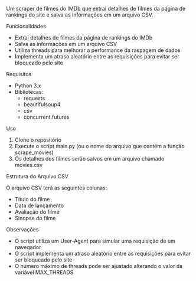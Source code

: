 Um scraper de filmes do IMDb que extrai detalhes de filmes da página de rankings do site e salva as informações em um arquivo CSV.

Funcionalidades

- Extrai detalhes de filmes da página de rankings do IMDb
- Salva as informações em um arquivo CSV
- Utiliza threads para melhorar a performance da raspagem de dados
- Implementa um atraso aleatório entre as requisições para evitar ser bloqueado pelo site

Requisitos

- Python 3.x
- Bibliotecas:
    - requests
    - beautifulsoup4
    - csv
    - concurrent.futures

Uso

1. Clone o repositório
2. Execute o script main.py (ou o nome do arquivo que contém a função scrape_movies)
3. Os detalhes dos filmes serão salvos em um arquivo chamado movies.csv

Estrutura do Arquivo CSV

O arquivo CSV terá as seguintes colunas:

- Título do filme
- Data de lançamento
- Avaliação do filme
- Sinopse do filme

Observações

- O script utiliza um User-Agent para simular uma requisição de um navegador
- O script implementa um atraso aleatório entre as requisições para evitar ser bloqueado pelo site
- O número máximo de threads pode ser ajustado alterando o valor da variável MAX_THREADS
